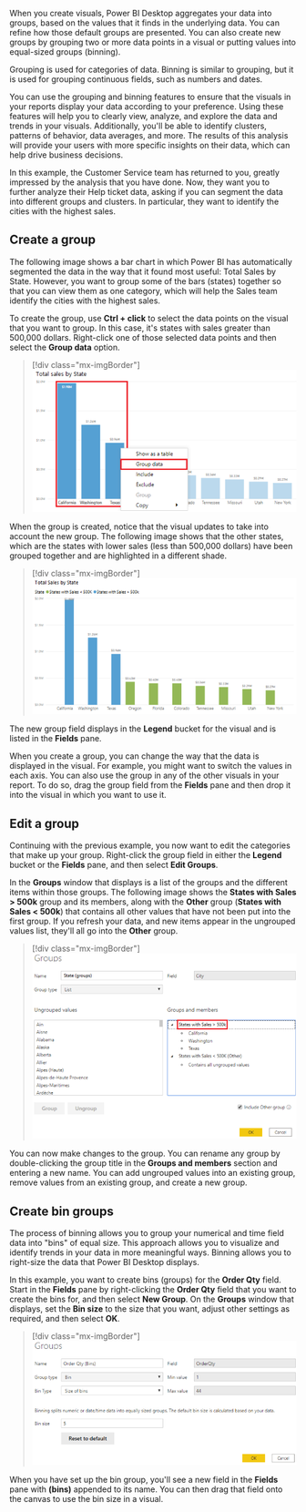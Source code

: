 When you create visuals, Power BI Desktop aggregates your data into groups, based on the values that it finds in the underlying data. You can refine how those default groups are presented. You can also create new groups by grouping two or more data points in a visual or putting values into equal-sized groups (binning).

Grouping is used for categories of data. Binning is similar to grouping, but it is used for grouping continuous fields, such as numbers and dates.

You can use the grouping and binning features to ensure that the visuals in your reports display your data according to your preference. Using these features will help you to clearly view, analyze, and explore the data and trends in your visuals. Additionally, you'll be able to identify clusters, patterns of behavior, data averages, and more. The results of this analysis will provide your users with more specific insights on their data, which can help drive business decisions.

In this example, the Customer Service team has returned to you, greatly impressed by the analysis that you have done. Now, they want you to further analyze their Help ticket data, asking if you can segment the data into different groups and clusters. In particular, they want to identify the cities with the highest sales.

## Create a group

The following image shows a bar chart in which Power BI has automatically segmented the data in the way that it found most useful: Total Sales by State. However, you want to group some of the bars (states) together so that you can view them as one category, which will help the Sales team identify the cities with the highest sales.

To create the group, use **Ctrl + click** to select the data points on the visual that you want to group. In this case, it's states with sales greater than 500,000 dollars. Right-click one of those selected data points and then select the **Group data** option.

> [!div class="mx-imgBorder"]
> [![Group data on visual](../media/4-group-data-visual-ssm.png)](../media/4-group-data-visual-ssm.png#lightbox)

When the group is created, notice that the visual updates to take into account the new group. The following image shows that the other states, which are the states with lower sales (less than 500,000 dollars) have been grouped together and are highlighted in a different shade.

> [!div class="mx-imgBorder"]
> [![Updated visual with group](../media/4-updated-visual-group-ssm.png)](../media/4-updated-visual-group-ssm.png#lightbox)

The new group field displays in the **Legend** bucket for the visual and is listed in the **Fields** pane.

When you create a group, you can change the way that the data is displayed in the visual. For example, you might want to switch the values in each axis. You can also use the group in any of the other visuals in your report. To do so, drag the group field from the **Fields** pane and then drop it into the visual in which you want to use it.

## Edit a group

Continuing with the previous example, you now want to edit the categories that make up your group. Right-click the group field in either the **Legend** bucket or the **Fields** pane, and then select **Edit Groups**.

In the **Groups** window that displays is a list of the groups and the different items within those groups. The following image shows the **States with Sales > 500k** group and its members, along with the **Other** group (**States with Sales < 500k**) that contains all other values that have not been put into the first group. If you refresh your data, and new items appear in the ungrouped values list, they'll all go into the **Other** group.

> [!div class="mx-imgBorder"]
> [![Edit group](../media/4-edit-group-ssm.png)](../media/4-edit-group-ssm.png#lightbox)

You can now make changes to the group. You can rename any group by double-clicking the group title in the **Groups and members** section and entering a new name. You can add ungrouped values into an existing group, remove values from an existing group, and create a new group.

## Create bin groups

The process of binning allows you to group your numerical and time field data into "bins" of equal size. This approach allows you to visualize and identify trends in your data in more meaningful ways. Binning allows you to right-size the data that Power BI Desktop displays.

In this example, you want to create bins (groups) for the **Order Qty** field. Start in the **Fields** pane by right-clicking the **Order Qty** field that you want to create the bins for, and then select **New Group**. On the **Groups** window that displays, set the **Bin size** to the size that you want, adjust other settings as required, and then select **OK**.

> [!div class="mx-imgBorder"]
> [![Create bin](../media/4-create-bin-ss.png)](../media/4-create-bin-ss.png#lightbox)

When you have set up the bin group, you'll see a new field in the **Fields** pane with **(bins)** appended to its name. You can then drag that field onto the canvas to use the bin size in a visual.
